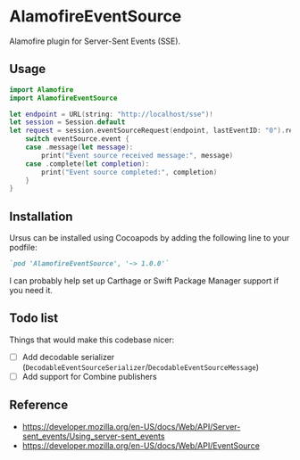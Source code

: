 # AlamofireEventSource

Alamofire plugin for Server-Sent Events (SSE).

## Usage

```swift
import Alamofire
import AlamofireEventSource

let endpoint = URL(string: "http://localhost/sse")!
let session = Session.default
let request = session.eventSourceRequest(endpoint, lastEventID: "0").responseEventSource { eventSource in
    switch eventSource.event {
    case .message(let message):
        print("Event source received message:", message)
    case .complete(let completion):
        print("Event source completed:", completion)
    }
}
```

## Installation

Ursus can be installed using Cocoapods by adding the following line to your podfile:

```ruby
`pod 'AlamofireEventSource', '~> 1.0.0'`
```

I can probably help set up Carthage or Swift Package Manager support if you need it.

## Todo list

Things that would make this codebase nicer:

- [ ] Add decodable serializer (`DecodableEventSourceSerializer`/`DecodableEventSourceMessage`)
- [ ] Add support for Combine publishers

## Reference

- https://developer.mozilla.org/en-US/docs/Web/API/Server-sent_events/Using_server-sent_events
- https://developer.mozilla.org/en-US/docs/Web/API/EventSource
